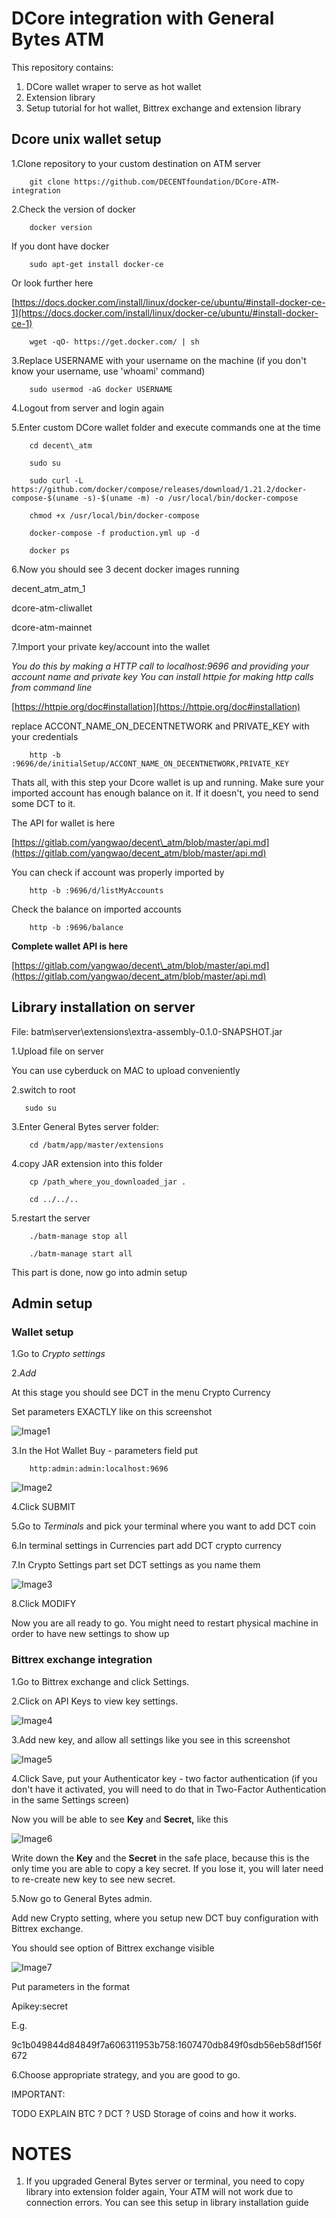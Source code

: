 # DCore integration with General Bytes ATM

This repository contains:
1. DCore wallet wraper to serve as hot wallet
2. Extension library
2. Setup tutorial for hot wallet, Bittrex exchange and extension library

## **Dcore unix wallet setup**

1.Clone repository to your custom destination on ATM server

        git clone https://github.com/DECENTfoundation/DCore-ATM-integration

2.Check the version of docker

        docker version

If you dont have docker

        sudo apt-get install docker-ce

Or look further here

[https://docs.docker.com/install/linux/docker-ce/ubuntu/#install-docker-ce-1](https://docs.docker.com/install/linux/docker-ce/ubuntu/#install-docker-ce-1)



        wget -qO- https://get.docker.com/ | sh

3.Replace USERNAME with your username on the machine
(if you don't know your username, use 'whoami' command)

        sudo usermod -aG docker USERNAME

4.Logout from server and login again

5.Enter custom DCore wallet folder and execute commands one at the time

        cd decent\_atm

        sudo su

        sudo curl -L https://github.com/docker/compose/releases/download/1.21.2/docker-compose-$(uname -s)-$(uname -m) -o /usr/local/bin/docker-compose

        chmod +x /usr/local/bin/docker-compose

        docker-compose -f production.yml up -d

        docker ps

6.Now you should see 3 decent docker images running

decent\_atm\_atm\_1

dcore-atm-cliwallet

dcore-atm-mainnet


7.Import your private key/account into the wallet

_You do this by making a HTTP call to localhost:9696 and providing your account name and private key_
_You can install httpie for making http calls from command line_

[https://httpie.org/doc#installation](https://httpie.org/doc#installation)

replace ACCONT_NAME_ON_DECENTNETWORK and PRIVATE_KEY with your credentials

        http -b :9696/de/initialSetup/ACCONT_NAME_ON_DECENTNETWORK,PRIVATE_KEY

Thats all, with this step your Dcore wallet is up and running. Make sure your imported account has enough balance on it. If it doesn't, you need to send some DCT to it.

The API for wallet is here

[https://gitlab.com/yangwao/decent\_atm/blob/master/api.md](https://gitlab.com/yangwao/decent_atm/blob/master/api.md)

You can check if account was properly imported by

        http -b :9696/d/listMyAccounts

Check the balance on imported accounts

        http -b :9696/balance

**Complete wallet API is here**

[https://gitlab.com/yangwao/decent\_atm/blob/master/api.md](https://gitlab.com/yangwao/decent_atm/blob/master/api.md)



## **Library installation on server**

File: batm\server\extensions\extra-assembly-0.1.0-SNAPSHOT.jar

1.Upload file on server

You can use cyberduck on MAC to upload conveniently

2.switch to root

       sudo su

3.Enter General Bytes server folder:

        cd /batm/app/master/extensions

4.copy JAR extension into this folder

        cp /path_where_you_downloaded_jar .

        cd ../../..

5.restart the server

        ./batm-manage stop all

        ./batm-manage start all

This part is done, now go into admin setup

## **Admin setup**

### **Wallet setup**

1.Go to _Crypto settings_

2._Add_

At this stage you should see DCT in the menu Crypto Currency

Set parameters EXACTLY like on this screenshot

![Image1](/images/image1.png)

3.In the Hot Wallet Buy - parameters field put

        http:admin:admin:localhost:9696

![Image2](/images/image2.png)

4.Click SUBMIT

5.Go to _Terminals_ and pick your terminal where you want to add DCT coin

6.In terminal settings in Currencies part add DCT crypto currency

7.In Crypto Settings part set DCT settings as you name them

![Image3](/images/image3.png)

8.Click MODIFY

Now you are all ready to go. You might need to restart physical machine in order to have new settings to show up



### **Bittrex exchange integration**

1.Go to Bittrex exchange and click Settings.

2.Click on API Keys to view key settings.

![Image4](/images/image4.png)

3.Add new key, and allow all settings like you see in this screenshot

![Image5](/images/image5.png)

4.Click Save, put your Authenticator key - two factor authentication (if you don't have it activated, you will need to do that in Two-Factor Authentication in the same Settings screen)

Now you will be able to see **Key** and **Secret,** like this

![Image6](/images/image6.png)

Write down the **Key** and the **Secret** in the safe place, because this is the only time you are able to copy a key secret. If you lose it, you will later need to re-create new key to see new secret.

5.Now go to General Bytes admin.

Add new Crypto setting, where you setup new DCT buy configuration with Bittrex exchange.

You should see option of Bittrex exchange visible

![Image7](/images/image7.png)

Put parameters in the format

Apikey:secret

E.g.

9c1b049844d84849f7a606311953b758:1607470db849f0sdb56eb58df156f672

6.Choose appropriate strategy, and you are good to go.

IMPORTANT:

TODO EXPLAIN BTC ? DCT ? USD Storage of coins and how it works.

# **NOTES**

1. If you upgraded General Bytes server or terminal, you need to copy library into extension folder again, Your ATM will not work due to connection errors. You can see this setup in library installation guide



